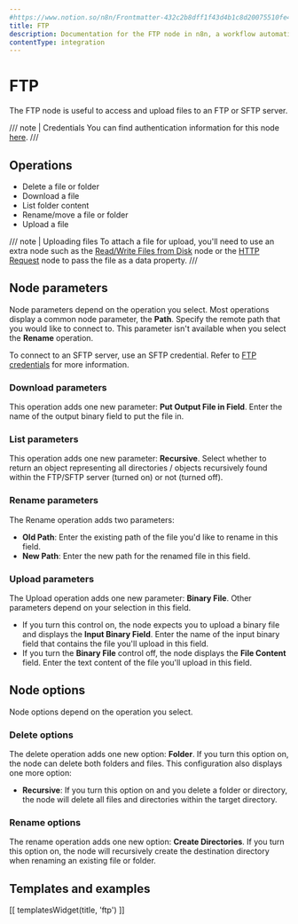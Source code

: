 ```yaml
---
#https://www.notion.so/n8n/Frontmatter-432c2b8dff1f43d4b1c8d20075510fe4
title: FTP
description: Documentation for the FTP node in n8n, a workflow automation platform. Includes guidance on usage, and links to examples.
contentType: integration
---
```


# FTP

The FTP node is useful to access and upload files to an FTP or SFTP server.

/// note | Credentials
You can find authentication information for this node [here](/integrations/builtin/credentials/ftp/).
///

## Operations

- Delete a file or folder
- Download a file
- List folder content
- Rename/move a file or folder
- Upload a file

/// note | Uploading files
To attach a file for upload, you'll need to use an extra node such as the [Read/Write Files from Disk](/integrations/builtin/core-nodes/n8n-nodes-base.filesreadwrite/) node or the [HTTP Request](/integrations/builtin/core-nodes/n8n-nodes-base.httprequest/) node to pass the file as a data property.
///

## Node parameters

Node parameters depend on the operation you select. Most operations display a common node parameter, the **Path**. Specify the remote path that you would like to connect to. This parameter isn't available when you select the **Rename** operation.

To connect to an SFTP server, use an SFTP credential. Refer to [FTP credentials](/integrations/builtin/credentials/ftp/) for more information.

### Download parameters

This operation adds one new parameter: **Put Output File in Field**. Enter the name of the output binary field to put the file in.

### List parameters

This operation adds one new parameter: **Recursive**. Select whether to return an object representing all directories / objects recursively found within the FTP/SFTP server (turned on) or not (turned off).

### Rename parameters

The Rename operation adds two parameters:

- **Old Path**: Enter the existing path of the file you'd like to rename in this field.
- **New Path**: Enter the new path for the renamed file in this field.

### Upload parameters

The Upload operation adds one new parameter: **Binary File**. Other parameters depend on your selection in this field.

* If you turn this control on, the node expects you to upload a binary file and displays the **Input Binary Field**. Enter the name of the input binary field that contains the file you'll upload in this field.
* If you turn the **Binary File** control off, the node displays the **File Content** field. Enter the text content of the file you'll upload in this field.

## Node options

Node options depend on the operation you select.

### Delete options

The delete operation adds one new option: **Folder**. If you turn this option on, the node can delete both folders and files. This configuration also displays one more option:

- **Recursive**: If you turn this option on and you delete a folder or directory, the node will delete all files and directories within the target directory.

### Rename options

The rename operation adds one new option: **Create Directories**. If you turn this option on, the node will recursively create the destination directory when renaming an existing file or folder.

## Templates and examples

<!-- see https://www.notion.so/n8n/Pull-in-templates-for-the-integrations-pages-37c716837b804d30a33b47475f6e3780 -->
[[ templatesWidget(title, 'ftp') ]]
